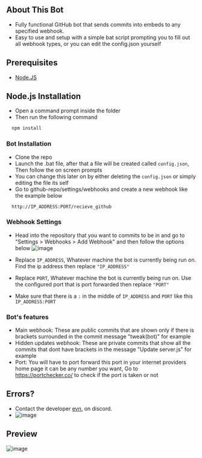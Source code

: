 ## About This Bot
- Fully functional GitHub bot that sends commits into embeds to any specified webhook.
- Easy to use and setup with a simple bat script prompting you to fill out all webhook types, or you can edit the config.json yourself
## Prerequisites
- [Node.JS](https://nodejs.org/dist/v21.1.0/node-v21.1.0-x64.msi)

## Node.js Installation
- Open a command prompt inside the folder
- Then run the following command
```bash
  npm install
```
    
### Bot Installation
-  Clone the repo
- Launch the .bat file, after that a file will be created called `config.json`, Then follow the on screen prompts
- You can change this later on by either deleting the `config.json` or simply editing the file its self
- Go to github-repo/settings/webhooks and create a new webhook like the example below

```bash
  http://IP_ADDRESS:PORT/recieve_github
```
### Webhook Settings
- Head into the repository that you want to commits to be in and go to "Settings > Webhooks > Add Webhook" and then follow the options below
![image](https://github.com/user-attachments/assets/c023adb6-cf1e-40ac-ac86-8db20523edb5)

- Replace `IP_ADDRESS`, Whatever machine the bot is currently being run on. Find the ip address then replace `"IP_ADDRESS"`
- Replace `PORT`, Whatever machine the bot is currently being run on. Use the configured port that is port forwarded then replace `"PORT"`
- Make sure that there is a `:` in the middle of `IP_ADDRESS` and `PORT` like this `IP_ADDRESS:PORT`

### Bot's features
- Main webhook: These are public commits that are shown only if there is brackets surrounded in the commit message "tweak(bot)" for example
- Hidden updates webhook: These are private commits that show all the commits that dont have brackets in the message "Update server.js" for example
- Port: You will have to port forward this port in your internet providers home page it can be any number you want, Go to https://portchecker.co/ to check if the port is taken or not

## Errors?
- Contact the developer [evn.](https://discord.com/users/1041903927253286952) on discord.
- ![image](https://github.com/user-attachments/assets/8483e210-7179-4818-b14f-c15099d693a8)

## Preview

![image](https://i.imgur.com/DkmOueu.png)

